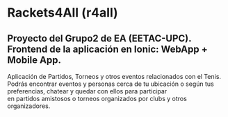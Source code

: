 # Rackets4All (r4all)  

## Proyecto del Grupo2 de EA (EETAC-UPC). Frontend de la aplicación en Ionic: WebApp + Mobile App.  
Aplicación de Partidos, Torneos y otros eventos relacionados con el Tenis.  
Podrás encontrar eventos y personas cerca de tu ubicación o según tus preferencias, chatear y quedar con ellos para participar   
en partidos amistosos o torneos organizados por clubs y otros organizadores. 